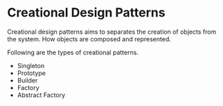 # Creational Design Patterns
Creational design patterns aims to separates the creation of objects from the system. How objects are composed and represented.

Following are the types of  creational patterns.
* Singleton
* Prototype
* Builder
* Factory
* Abstract Factory

